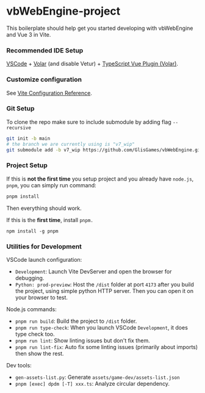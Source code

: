 # vbWebEngine-project

This boilerplate should help get you started developing with vbWebEngine and Vue 3 in Vite.

### Recommended IDE Setup

[VSCode](https://code.visualstudio.com/) + [Volar](https://marketplace.visualstudio.com/items?itemName=Vue.volar) (and disable Vetur) + [TypeScript Vue Plugin (Volar)](https://marketplace.visualstudio.com/items?itemName=Vue.VSCode-typescript-vue-plugin).

### Customize configuration

See [Vite Configuration Reference](https://vitejs.dev/config/).

### Git Setup

To clone the repo make sure to include submodule by adding flag `--recursive` 

```sh
git init -b main
# the branch we are currently using is "v7_wip"
git submodule add -b v7_wip https://github.com/GlisGames/vbWebEngine.git src/vbWebEngine
```

### Project Setup

If this is **not the first time** you setup project and you already have `node.js`, `pnpm`, you can simply run command:

```sh
pnpm install
```

Then everything should work.

If this is the **first time**, install `pnpm.`

```
npm install -g pnpm
```

### Utilities for Development

VSCode launch configuration:

- `Development`: Launch Vite DevServer and open the browser for debugging.
- `Python: prod-preview`: Host the `/dist` folder at port `4173` after you build the project, using simple python HTTP server. Then you can open it on your browser to test.

Node.js commands:

- `pnpm run build`: Build the project to `/dist` folder.
- `pnpm run type-check`: When you launch VSCode `Development`, it does type check too.
- `pnpm run lint`: Show linting issues but don't fix them.
- `pnpm run lint-fix`: Auto fix some linting issues (primarily about imports) then show the rest.

Dev tools:

- `gen-assets-list.py`: Generate `assets/game-dev/assets-list.json`
- `pnpm [exec] dpdm [-T] xxx.ts`: Analyze circular dependency.
